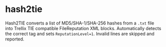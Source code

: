 # hash2tie
Hash2TIE converts a list of MD5/SHA-1/SHA-256 hashes from a `.txt` file into Trellix TIE compatible FileReputation XML blocks. Automatically detects the correct tag and sets `ReputationLevel=1`. Invalid lines are skipped and reported.
